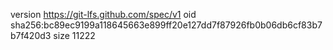version https://git-lfs.github.com/spec/v1
oid sha256:bc89ec9199a118645663e899ff20e127dd7f87926fb0b06db6cf83b7b7f420d3
size 11222
